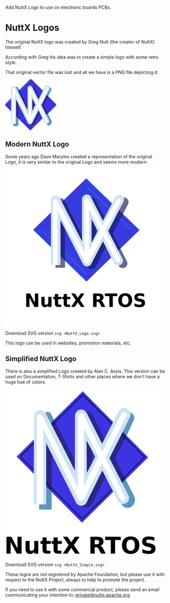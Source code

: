 <div class="todo">

Add NuttX Logo to use on electronic boards PCBs.

</div>

# NuttX Logos

The original NuttX logo was created by Greg Nutt (the creator of NuttX)
himself.

According with Greg his idea was to create a simple logo with some retro
style.

That original vector file was lost and all we have is a PNG file
depicting it:

![](NuttX_Orig.png)

## Modern NuttX Logo

Some years ago Dave Marples created a representation of the original
Logo, it is very similar to the original Logo and seems more modern:

![](NuttX_Logo.png)

Download SVG version `svg <NuttX_Logo.svg>`

This logo can be used in websites, promotion materials, etc.

## Simplified NuttX Logo

There is also a simplified Logo created by Alan C. Assis. This version
can be used on Documentation, T-Shirts and other places where we don't
have a huge hue of colors.

![](NuttX_Simple.png)

Download SVG version `svg <NuttX_Simple.svg>`

These logos are not registered by Apache Foundation, but please use it
with respect to the NuttX Project, always to help to promote the
project.

If you need to use it with some commercial product, please send an email
communicating your intention to: <private@nuttx.apache.org>

